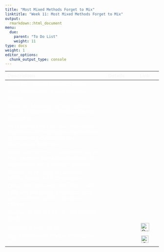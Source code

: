 ```yaml
---
title: "Most Mixed Methods Forget to Mix"
linktitle: "Week 11: Most Mixed Methods Forget to Mix"
output:
  rmarkdown::html_document
menu:
  due:
    parent: "To Do List"
    weight: 11
type: docs
weight: 1
editor_options: 
  chunk_output_type: console
---
```

<script src="/rmarkdown-libs/kePrint/kePrint.js"></script>
<link href="/rmarkdown-libs/lightable/lightable.css" rel="stylesheet" />





<center>
<table class="table" style="width: auto !important; margin-left: auto; margin-right: auto;">
 <thead>
  <tr>
   <th style="text-align:left;color: #f7f7f7 !important;vertical-align: middle !important;"> Description </th>
   <th style="text-align:center;color: #f7f7f7 !important;vertical-align: middle !important;"> Details </th>
   <th style="text-align:center;color: #f7f7f7 !important;vertical-align: middle !important;"> Link </th>
  </tr>
 </thead>
<tbody>
  <tr>
   <td style="text-align:left;width: 20em; color: #ffffff !important;vertical-align: middle !important;"> Read <i>Arts-Based Research Design</i> </td>
   <td style="text-align:center;width: 5em; color: #ffffff !important;vertical-align: middle !important;"> <a href="/readings/11-readings/#read-the-text"><span style="font-size: 25px; color: #89cff0;"><i class="fas fa-info-circle"></i></span></a> </td>
   <td style="text-align:center;width: 5em; color: #ffffff !important;vertical-align: middle !important;">  </td>
  </tr>
  <tr>
   <td style="text-align:left;width: 20em; color: #ffffff !important;vertical-align: middle !important;"> Read <i>Community-Based Research Design </i> </td>
   <td style="text-align:center;width: 5em; color: #ffffff !important;vertical-align: middle !important;"> <a href="/readings/11-readings/#read-the-text"><span style="font-size: 25px; color: #89cff0;"><i class="fas fa-info-circle"></i></span></a> </td>
   <td style="text-align:center;width: 5em; color: #ffffff !important;vertical-align: middle !important;">  </td>
  </tr>
  <tr>
   <td style="text-align:left;width: 20em; color: #ffffff !important;vertical-align: middle !important;"> Read <i>The Meanings of Self-Ratings of Health: A Qualitative and Quantitative Approach</i> </td>
   <td style="text-align:center;width: 5em; color: #ffffff !important;vertical-align: middle !important;"> <a href="/readings/11-readings/#read-papers"><span style="font-size: 25px; color: #89cff0;"><i class="fas fa-info-circle"></i></span></a> </td>
   <td style="text-align:center;width: 5em; color: #ffffff !important;vertical-align: middle !important;">  </td>
  </tr>
  <tr>
   <td style="text-align:left;width: 20em; color: #ffffff !important;vertical-align: middle !important;"> Read <i>Paradigms Lost and Pragmatism Regained: Methodological Implications of Combining Qualitative and Quantitative Methods</i> </td>
   <td style="text-align:center;width: 5em; color: #ffffff !important;vertical-align: middle !important;"> <a href="/readings/11-readings/#read-papers"><span style="font-size: 25px; color: #89cff0;"><i class="fas fa-info-circle"></i></span></a> </td>
   <td style="text-align:center;width: 5em; color: #ffffff !important;vertical-align: middle !important;">  </td>
  </tr>
  <tr>
   <td style="text-align:left;width: 20em; color: #ffffff !important;vertical-align: middle !important;"> Read <i>Depression and substance use in two divergent high school cultures: A quantitative and qualitative analysis</i> </td>
   <td style="text-align:center;width: 5em; color: #ffffff !important;vertical-align: middle !important;"> <a href="/readings/11-readings/#read-papers"><span style="font-size: 25px; color: #89cff0;"><i class="fas fa-info-circle"></i></span></a> </td>
   <td style="text-align:center;width: 5em; color: #ffffff !important;vertical-align: middle !important;">  </td>
  </tr>
  <tr>
   <td style="text-align:left;width: 20em; color: #ffffff !important;vertical-align: middle !important;"> Review the in-class presentation <i>Mixing Research Methodologies</i> </td>
   <td style="text-align:center;width: 5em; color: #ffffff !important;vertical-align: middle !important;"> <a href="/materials/11-materials/#in-class-notes"><span style="font-size: 25px; color: #89cff0;"><i class="fas fa-info-circle"></i></span></a> </td>
   <td style="text-align:center;width: 5em; color: #ffffff !important;vertical-align: middle !important;">  </td>
  </tr>
  <tr>
   <td style="text-align:left;width: 20em; color: #ffffff !important;vertical-align: middle !important;"> Check out some resources that could help with extracting infromation from articles and visualizing literature reviews </td>
   <td style="text-align:center;width: 5em; color: #ffffff !important;vertical-align: middle !important;"> <a href="/extras/11-extras/"><span style="font-size: 25px; color: #89cff0;"><i class="fas fa-info-circle"></i></span></a> </td>
   <td style="text-align:center;width: 5em; color: #ffffff !important;vertical-align: middle !important;">  </td>
  </tr>
  <tr>
   <td style="text-align:left;width: 20em; color: #ffffff !important;vertical-align: middle !important;"> Review the criteria for <i>L5: The Second Draft</i> </td>
   <td style="text-align:center;width: 5em; color: #ffffff !important;vertical-align: middle !important;"> <a href="/deliverables/05-l5/"><span style="font-size: 25px; color: #89cff0;"><i class="fas fa-info-circle"></i></span></a> </td>
   <td style="text-align:center;width: 5em; color: #ffffff !important;vertical-align: middle !important;">  </td>
  </tr>
  <tr>
   <td style="text-align:left;width: 20em; color: #ffffff !important;vertical-align: middle !important;"> Administer your survey </td>
   <td style="text-align:center;width: 5em; color: #ffffff !important;vertical-align: middle !important;"> <a href="/tasks/11-tasks/#administer-a-draft-survey"><span style="font-size: 25px; color: #89cff0;"><i class="fas fa-info-circle"></i></span></a> </td>
   <td style="text-align:center;width: 5em; color: #ffffff !important;vertical-align: middle !important;"> <a href="https://wvu.qualtrics.com/" target="_blank"><img src="/logos/qualtrics-ico.png" alt="Qualtrics icon" width="27"></a> </td>
  </tr>
  <tr>
   <td style="text-align:left;width: 20em; color: #ffffff !important;vertical-align: middle !important;"> Begin the training module <i>Introduction to R</i> </td>
   <td style="text-align:center;width: 5em; color: #ffffff !important;vertical-align: middle !important;"> <a href="/tasks/11-tasks/#get-started-with-r"><span style="font-size: 25px; color: #89cff0;"><i class="fas fa-info-circle"></i></span></a> </td>
   <td style="text-align:center;width: 5em; color: #ffffff !important;vertical-align: middle !important;"> <a href="https://www.datacamp.com/courses/free-introduction-to-r" target="_blank"><img src="/logos/dc-ico.png" alt="DataCamp icon" width="24"></a> </td>
  </tr>
</tbody>
</table>
</center>
